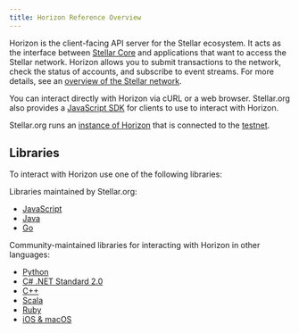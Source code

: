 ```yaml
---
title: Horizon Reference Overview
---
```

Horizon is the client-facing API server for the Stellar ecosystem.  It acts as the interface between [Stellar Core](https://github.com/stellar/stellar-core) and applications that want to access the Stellar network. Horizon allows you to submit transactions to the network, check the status of accounts, and subscribe to event streams. For more details, see an [overview of the Stellar network](https://www.stellar.org/developers/guides/).

You can interact directly with Horizon via cURL or a web browser. Stellar.org also provides a [JavaScript SDK](https://www.stellar.org/developers/js-stellar-sdk/reference/) for clients to use to interact with Horizon.

Stellar.org runs an [instance of Horizon](https://horizon-testnet.stellar.org/) that is connected to the [testnet](../guides/concepts/test-net.md).

## Libraries

To interact with Horizon use one of the following libraries:

Libraries maintained by Stellar.org:<br />
- [JavaScript](https://github.com/stellar/js-stellar-sdk)
- [Java](https://github.com/stellar/java-stellar-sdk)
- [Go](https://github.com/stellar/go)

Community-maintained libraries for interacting with Horizon in other languages:<br>
- [Python](https://github.com/StellarCN/py-stellar-base)
- [C# .NET Standard 2.0](https://github.com/elucidsoft/dotnetcore-stellar-sdk)
- [C++](https://github.com/bnogalm/StellarQtSDK)
- [Scala](https://github.com/Synesso/scala-stellar-sdk)
- [Ruby](https://github.com/astroband/ruby-stellar-sdk)
- [iOS & macOS](https://github.com/Soneso/stellar-ios-mac-sdk)
